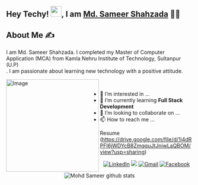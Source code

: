 ## Hey Techy! <img src="https://github.com/TheDudeThatCode/TheDudeThatCode/blob/master/Assets/Hi.gif" width="29px">, I am <a href="https://www.linkedin.com/in/md-sameer-shahzada-105805158/"> Md. Sameer Shahzada</a> 👨‍🎓

## About Me ✍

I am Md. Sameer Shahzada. I completed my Master of Computer Application (MCA) from Kamla Nehru Institute of Technology, Sultanpur (U.P) <br/> . I am passionate about learning new technology with a positive attitude.


<img align="left" alt="Image" src="https://user-images.githubusercontent.com/57597700/116680680-964bc200-a9c9-11eb-8883-deeb257fd9de.png" width="250"/>

<br/>

- 👀 I’m interested in ...
- 🌱 I’m currently learning <strong> Full Stack Development </strong>
- 💞️ I’m looking to collaborate on ...
- 📫 How to reach me ...






Resume (https://drive.google.com/file/d/1i4dRPFI6jWDYcB8ZmqquJtJniwLaQBOM/view?usp=sharing)
<div align="center">
<a  href="https://www.linkedin.com/in/md-sameer-shahzada-105805158/" target="_blank"><img alt="LinkedIn" src="https://img.shields.io/badge/linkedin%20-%230077B5.svg?&style=for-the-badge&logo=linkedin&logoColor=white" /></a>
<a href="https://twitter.com/MdSameerShahza1" target="_blank"><img src="https://img.shields.io/badge/twitter-%2300acee.svg?&style=for-the-badge&logo=twitter&logoColor=white&alt=twitter" /></a>
<a href="mailto:mohd.sameershahzada@gmail.com"><img  alt="Gmail" src="https://img.shields.io/badge/Gmail-D14836?style=for-the-badge&logo=gmail&logoColor=white" /></a>
<a href="https://www.facebook.com/profile.php?id=100003973929448" target="_blank"><img alt="Facebook" src="https://img.shields.io/badge/Facebook%20-%231877F2.svg?&style=for-the-badge&logo=Facebook&logoColor=white"/></a>

 ![Mohd Sameer github stats](https://github-readme-stats.vercel.app/api?username=Sameer-Shahzada&count_private=true&show_icons=true&hide_border=true)
<br/>
 
</div>
   



<!---
Sameer-Shahzada/Sameer-Shahzada is a ✨ special ✨ repository because its `README.md` (this file) appears on your GitHub profile.
You can click the Preview link to take a look at your changes.
--->
